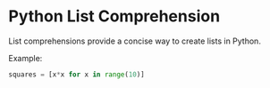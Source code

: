 # Python List Comprehension

List comprehensions provide a concise way to create lists in Python.

Example:
```python
squares = [x*x for x in range(10)]
